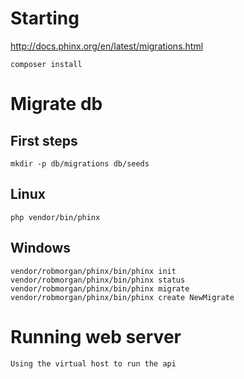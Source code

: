 # Starting

http://docs.phinx.org/en/latest/migrations.html

```
composer install
```

# Migrate db

## First steps

```
mkdir -p db/migrations db/seeds
```

## Linux

```
php vendor/bin/phinx
```

## Windows

```
vendor/robmorgan/phinx/bin/phinx init
vendor/robmorgan/phinx/bin/phinx status
vendor/robmorgan/phinx/bin/phinx migrate
vendor/robmorgan/phinx/bin/phinx create NewMigrate
```

# Running web server

```
Using the virtual host to run the api
```